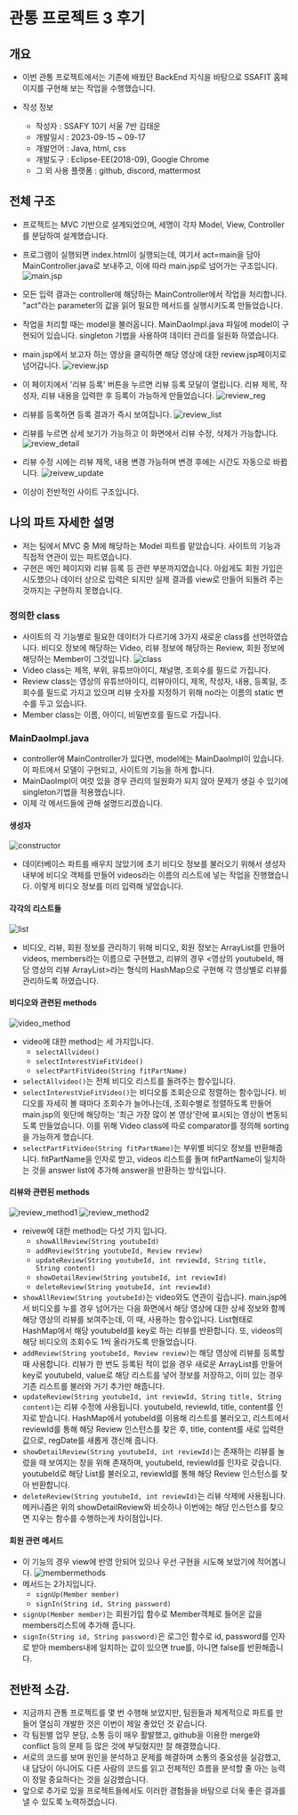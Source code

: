 # 관통 프로젝트 3 후기

## 개요
- 이번 관통 프로젝트에서는 기존에 배웠던 BackEnd 지식을 바탕으로 SSAFIT 홈페이지를 구현해 보는 작업을 수행했습니다.


- 작성 정보
    - 작성자 : SSAFY 10기 서울 7반 김태운
    - 개발일시 : 2023-09-15 ~ 09-17
    - 개발언어 : Java, html, css
    - 개발도구 : Eclipse-EE(2018-09), Google Chrome
    - 그 외 사용 플랫폼 : github, discord, mattermost

## 전체 구조
- 프로젝트는 MVC 기반으로 설계되었으며, 세명이 각자 Model, View, Controller를 분담하여 설계했습니다.
- 프로그램이 실행되면 index.html이 실행되는데, 여기서 act=main을 담아 MainController.java로 보내주고, 이에 따라 main.jsp로 넘어가는 구조입니다.
![main.jsp](./태운_assets/mainjsp.png)
- 모든 입력 결과는 controller에 해당하는 MainController에서 작업을 처리합니다. "act"라는 parameter의 값을 읽어 필요한 메서드를 실행시키도록 만들었습니다.
- 작업을 처리할 때는 model을 불러옵니다. MainDaoImpl.java 파일에 model이 구현되어 있습니다. singleton 기법을 사용하여 데이터 관리를 일원화 하였습니다.
- main.jsp에서 보고자 하는 영상을 클릭하면 해당 영상에 대한 review.jsp페이지로 넘어갑니다.
![review.jsp](./태운_assets/reviewjsp.png)
- 이 페이지에서 '리뷰 등록' 버튼을 누르면 리뷰 등록 모달이 열립니다. 리뷰 제목, 작성자, 리뷰 내용을 입력한 후 등록이 가능하게 만들었습니다.
![review_reg](./태운_assets/reviewreg.png)
- 리뷰를 등록하면 등록 결과가 즉시 보여집니다.
![review_list](./태운_assets/reviewlist.png)
- 리뷰를 누르면 상세 보기가 가능하고 이 화면에서 리뷰 수정, 삭제가 가능합니다.
![review_detail](./태운_assets/reviewdetail.png)
- 리뷰 수정 시에는 리뷰 제목, 내용 변경 가능하며 변경 후에는 시간도 자동으로 바뀝니다.
![reivew_update](./태운_assets/reviewupd.png)

- 이상이 전반적인 사이트 구조입니다.

## 나의 파트 자세한 설명
- 저는 팀에서 MVC 중 M에 해당하는 Model 파트를 맡았습니다. 사이트의 기능과 직접적 연관이 있는 파트였습니다.
- 구현은 메인 페이지와 리뷰 등록 등 관련 부분까지였습니다. 아쉽게도 회원 가입은 시도했으나 데이터 상으로 입력은 되지만 실제 결과를 view로 만들어 되돌려 주는 것까지는 구현하지 못했습니다.

### 정의한 class
- 사이트의 각 기능별로 필요한 데이터가 다르기에 3가지 새로운 class를 선언하였습니다. 비디오 정보에 해당하는 Video, 리뷰 정보에 해당하는 Review, 회원 정보에 해당하는 Member이 그것입니다.
![class](./태운_assets/threeclass.png)
- Video class는 제목, 부위, 유튜브아이디, 채널명, 조회수를 필드로 가집니다.
- Review class는 영상의 유튜브아이디, 리뷰아이디, 제목, 작성자, 내용, 등록일, 조회수를 필드로 가지고 있으며 리뷰 숫자를 지정하기 위해 no라는 이름의 static 변수를 두고 있습니다.
- Member class는 이름, 아이디, 비밀번호를 필드로 가집니다.

### MainDaoImpl.java
- controller에 MainController가 있다면, model에는 MainDaoImpl이 있습니다. 이 파트에서 모델이 구현되고, 사이트의 기능을 하게 합니다.
- MainDaoImpl이 여럿 있을 경우 관리의 일원화가 되지 않아 문제가 생길 수 있기에 singleton기법을 적용했습니다.
- 이제 각 메서드들에 관해 설명드리겠습니다.

#### 생성자
![constructor](./태운_assets/constructor.png)
- 데이터베이스 파트를 배우지 않았기에 초기 비디오 정보를 불러오기 위해서 생성자 내부에 비디오 객체를 만들어 videos라는 이름의 리스트에 넣는 작업을 진행했습니다. 이렇게 비디오 정보를 미리 입력해 넣었습니다.

#### 각각의 리스트들
![list](./태운_assets/lists.png)
- 비디오, 리뷰, 회원 정보를 관리하기 위해 비디오, 회원 정보는 ArrayList를 만들어 videos, members라는 이름으로 구현했고, 리뷰의 경우 <영상의 youtubeId, 해당 영상의 리뷰 ArrayList>라는 형식의 HashMap으로 구현해 각 영상별로 리뷰를 관리하도록 하였습니다.

#### 비디오와 관련된 methods
![video_method](./태운_assets/videomethod.png)
- video에 대한 method는 세 가지입니다.
    - `selectAllvideo()`
    - `selectInterestVieFitVideo()`
    - `selectPartFitVideo(String fitPartName)`
-  `selectAllvideo()`는 전체 비디오 리스트를 돌려주는 함수입니다.
- `selectInterestVieFitVideo()`는 비디오를 조회순으로 정렬하는 함수입니다. 비디오를 자세히 볼 때마다 조회수가 늘어나는데, 조회수별로 정렬하도록 만들어 main.jsp의 윗단에 해당하는 '최근 가장 많이 본 영상'란에 표시되는 영상이 변동되도록 만들었습니다. 이를 위해 Video class에 따로 comparator를 정의해 sorting을 가능하게 했습니다.
- `selectPartFitVideo(String fitPartName)`는 부위별 비디오 정보를 반환해줍니다. fitPartName을 인자로 받고, videos 리스트를 돌며 fitPartName이 일치하는 것을 answer list에 추가해 answer을 반환하는 방식입니다.

#### 리뷰와 관련된 methods
![review_method1](./태운_assets/reviewmethod1.png)
![review_method2](./태운_assets/reviewmethod2.png)
- reivew에 대한 method는 다섯 가지 입니다.
    - `showAllReview(String youtubeId)`
    - `addReview(String youtubeId, Review review)`
    - `updateReview(String youtubeId, int reviewId, String title, String content)`
    - `showDetailReview(String youtubeId, int reviewId)`
    - `deleteReview(String youtubeId, int reviewId)`
- `showAllReview(String youtubeId)`는 video와도 연관이 깊습니다. main.jsp에서 비디오를 누를 경우 넘어가는 다음 화면에서 해당 영상에 대한 상세 정보와 함께 해당 영상의 리뷰를 보여주는데, 이 때, 사용하는 함수입니다. List<Review>형태로 HashMap에서 해당 youtubeId를 key로 하는 리뷰를 반환합니다. 또, videos의 해당 비디오의 조회수도 1씩 올라가도록 만들었습니다.
- `addReview(String youtubeId, Review review)`는 해당 영상에 리뷰를 등록할 때 사용합니다. 리뷰가 한 번도 등록된 적이 없을 경우 새로운 ArrayList를 만들어 key로 youtubeId, value로 해당 리스트를 넣어 정보를 저장하고, 이미 있는 경우 기존 리스트를 불러와 거기 추가만 해줍니다.
- `updateReview(String youtubeId, int reviewId, String title, String content)`는 리뷰 수정에 사용됩니다. youtubeId, reviewId, title, content를 인자로 받습니다. HashMap에서 yotubeId를 이용해 리스트를 불러오고, 리스트에서 reviewId를 통해 해당 Review 인스턴스를 찾은 후, title, content를 새로 입력한 값으로, regDate를 새롭게 갱신해 줍니다.
- `showDetailReview(String youtubeId, int reviewId)`는 존재하는 리뷰를 눌렀을 때 보여지는 창을 위해 존재하며, youtubeId, reviewId를 인자로 갖습니다. youtubeId로 해당 List<Review>를 불러오고, reviewId를 통해 해당 Review 인스턴스를 찾아 반환합니다.
- `deleteReview(String youtubeId, int reviewId)`는 리뷰 삭제에 사용됩니다. 메커니즘은 위의 showDetailReview와 비슷하나 이번에는 해당 인스턴스를 찾으면 지우는 함수를 수행하는게 차이점입니다.

#### 회원 관련 메서드
- 이 기능의 경우 view에 반영 안되어 있으나 우선 구현을 시도해 보았기에 적어봅니다.
![membermethods](./태운_assets/membermethod.png)
- 메서드는 2가지입니다.
    - `signUp(Member member)`
    - `signIn(String id, String password)`
- `signUp(Member member)`는 회원가입 함수로 Member객체로 들어온 값을 members리스트에 추가해 줍니다.
- `signIn(String id, String password)`은 로그인 함수로 id, password를 인자로 받아 members내에 일치하는 값이 있으면 true를, 아니면 false를 반환해줍니다.

## 전반적 소감.
- 지금까지 관통 프로젝트를 몇 번 수행해 보았지만, 팀원들과 체계적으로 파트를 만들어 열심히 개발한 것은 이번이 제일 좋았던 것 같습니다.
- 각 팀원별 업무 분담, 소통 등이 매우 활발했고, github을 이용한 merge와 conflict 등의 문제 등 많은 것에 부딪혔지만 잘 해결했습니다.
- 서로의 코드를 보며 원인을 분석하고 문제를 해결하며 소통의 중요성을 실감했고, 내 담당이 아니어도 다른 사람의 코드를 읽고 전체적인 흐름을 분석할 줄 아는 능력이 정말 중요하다는 것을 실감했습니다.
- 앞으로 추가로 있을 프로젝트들에서도 이러한 경험들을 바탕으로 더욱 좋은 결과를 낼 수 있도록 노력하겠습니다.